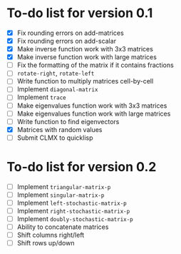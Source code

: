# To-do list for version 0.1

- [x] Fix rounding errors on add-matrices
- [x] Fix rounding errors on add-scalar
- [x] Make inverse function work with 3x3 matrices
- [x] Make inverse function work with large matrices
- [ ] Fix the formatting of the matrix if it contains fractions
- [ ] `rotate-right`, `rotate-left`
- [ ] Write function to multiply matrices cell-by-cell
- [ ] Implement `diagonal-matrix`
- [ ] Implement `trace`
- [ ] Make eigenvalues function work with 3x3 matrices
- [ ] Make eigenvalues function work with large matrices
- [ ] Write function to find eigenvectors
- [x] Matrices with random values
- [ ] Submit CLMX to quicklisp

# To-do list for version 0.2

- [ ] Implement `triangular-matrix-p`
- [ ] Implement `singular-matrix-p`
- [ ] Implement `left-stochastic-matrix-p`
- [ ] Implement `right-stochastic-matrix-p`
- [ ] Implement `doubly-stochastic-matrix-p`
- [ ] Ability to concatenate matrices
- [ ] Shift columns right/left 
- [ ] Shift rows up/down